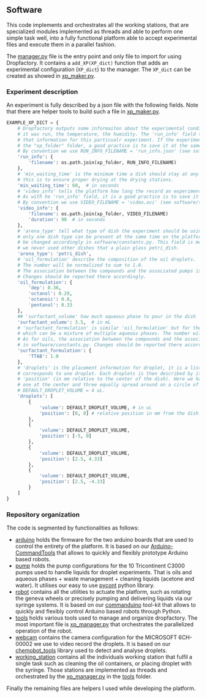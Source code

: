 ## Software

This code implements and orchestrates all the working stations, that are specialized modules implemented as threads and able to perform one simple task well, into a fully functional platform able to accept experimental files and execute them in a parallel fashion.

The [manager.py](manager.py) file is the entry point and only file to import for using Dropfactory. It contains a ```add_XP(XP_dict)``` function that adds an experimental configuration (```XP_dict```) to the manager. The ```XP_dict``` can be created as showed in [xp_maker.py](tools/xp_maker.py).

### Experiment description

An experiment is fully described by a json file with the following fields. Note that there are helper tools to build such a file in [xp_maker.py](tools/xp_maker.py).

```python
EXAMPLE_XP_DICT = {
    # Dropfactory outputs some informaiton about the experimental conditions, such as the time of the day
    # it was run, the temperature, the humidity. The 'run_info' field tell the platform where to save
    # that information for this particualr experiment. If the experiment video will be stored place in
    # the "xp_folder" folder, a good practice is to save it at the same place.
    # By convention we use RUN_INFO_FILENAME = 'run_info.json' (see software/tools/filenaming.py)
    'run_info': {
        'filename': os.path.join(xp_folder, RUN_INFO_FILENAME)
    },
    # 'min_waiting_time' is the minimum time a dish should stay at any station,
    # this is to ensure proper drying at the drying stations.
    'min_waiting_time': 60,  # in seconds
    # 'video_info' tells the platform how long the record an experiment for and where to save that video.
    # As with he 'run_info' field, it is a good practice is to save it at the same place.
    # By convention we use VIDEO_FILENAME = 'video.avi' (see software/tools/filenaming.py)
    'video_info': {
        'filename': os.path.join(xp_folder, VIDEO_FILENAME)
        'duration': 90  # in seconds
    },
    # 'arena_type' tell what type of dish the experiment should be using. Dish should be changed manually,
    # only one dish type can be present at the same time on the platform and the ARENA_TYPE field should
    # be changed accordingly in software/constants.py. This field is mostly a security/memory field,
    # we never used other dishes that a plain glass petri_dish.
    'arena_type': 'petri_dish',
    # 'oil_formulation' describe the composition of the oil droplets.
    # The number will be normalized to sum to 1.0.
    # The association between the compounds and the associated pumps is defined in software/constants.py.
    # Changes should be reported there accordingly.
    'oil_formulation': {
        'dep': 0.36,
        'octanol': 0.29,
        'octanoic': 0.0,
        'pentanol': 0.33
    },
    ## 'surfactant_volume' how much aqueous phase to pour in the dish
    'surfactant_volume': 3.5,  # in mL
    # 'surfactant_formulation' is similar 'oil_formulation' but for the aqueous phase,
    # which can be a mixture of multiple aqueous phases. The number will be normalized to sum to 1.0.
    # As for oils, the association between the compounds and the associated pumps is defined
    # in software/constants.py. Changes should be reported there accordingly.
    'surfactant_formulation': {
        'TTAB': 1.0
    },
    # 'droplets' is the placement information for droplet, it is a list where each elements
    # corresponds to one droplet. Each droplets is then described by its 'volume' (in uL) and
    # 'position' (in mm relative to the center of the dish). Here we have 4 droplets,
    # one at the center and three equally spread around on a circle of radius 5mm.
    # DEFAULT_DROPLET_VOLUME = 4 uL.
    'droplets': [
        {
            'volume': DEFAULT_DROPLET_VOLUME, # in uL
            'position': [0, 0] # relative position in mm from the dish center
        },
        {
            'volume': DEFAULT_DROPLET_VOLUME,
            'position': [-5, 0]
        },
        {
            'volume': DEFAULT_DROPLET_VOLUME,
            'position': [2.5, 4.33]
        },
        {
            'volume': DEFAULT_DROPLET_VOLUME,
            'position': [2.5, -4.33]
        }
    ]
}
```

### Repository organization

The code is segmented by functionalities as follows:

- [arduino](arduino) holds the firmware for the two arduino boards that are used to control the entirety of the platform. It is based on our [Arduino-CommandTools](https://github.com/croningp/Arduino-CommandTools) that allows to quickly and flexibly prototype Arduino based robots.
- [pump](pump) holds the pump configurations for the 10 Tricontinent C3000 pumps used to handle liquids for droplet experiments. That is oils and aqueous phases + waste management + cleaning liquids (acetone and water). It utilises our easy to use [pycont](https://github.com/croningp/pycont) python library.
- [robot](robot) contains all the utilities to actuate the platform, such as rotating the geneva wheels or precisely pumping and delivering liquids via our syringe systems. It is based on our [commanduino](https://github.com/croningp/commanduino) tool-kit that allows to quickly and flexibly control Arduino based robots through Python.
- [tools](tools) holds various tools used to manage and organize dropfactory. The most important file is [xp_manager.py](tools/xp_manager.py) that orchestrates the parallelized operation of the robot.
- [webcam](webcam) contains the camera configuration for the MICROSOFT 6CH-00002 we use to video record the droplets. It is based on our [chemobot_tools](https://github.com/croningp/chemobot_tools) library used to detect and analyse droplets.
- [working_station](working_station) contains all the individuals working station that fulfil a single task such as cleaning the oil containers, or placing droplet with the syringe. Those stations are implemented as threads and orchestrated by the [xp_manager.py](tools/xp_manager.py) in the [tools](tools) folder.

Finally the remaining files are helpers I used while developing the platform.
